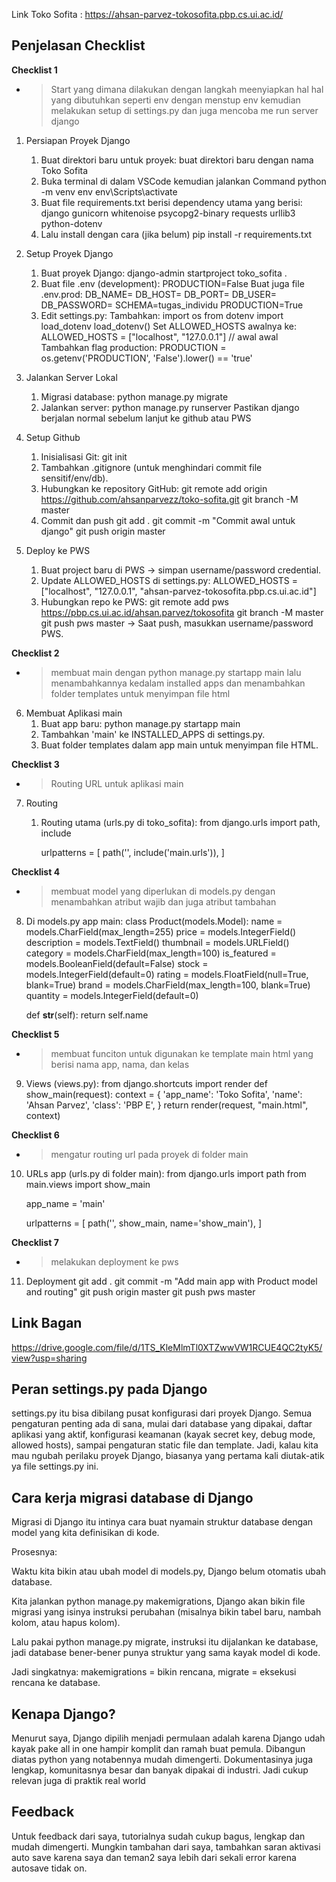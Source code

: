 Link Toko Sofita : https://ahsan-parvez-tokosofita.pbp.cs.ui.ac.id/

## **Penjelasan Checklist**
**Checklist 1**
- > Start yang dimana dilakukan dengan langkah meenyiapkan hal hal yang dibutuhkan seperti env dengan menstup env kemudian melakukan setup di settings.py dan juga mencoba me run server django
1. Persiapan Proyek Django
    1. Buat direktori baru untuk proyek: 
        buat direktori baru dengan nama Toko Sofita
    2. Buka terminal di dalam VSCode kemudian jalankan Command
        python -m venv env
        env\Scripts\activate
    3. Buat file requirements.txt berisi dependency utama yang berisi:
        django
        gunicorn
        whitenoise
        psycopg2-binary
        requests
        urllib3
        python-dotenv
    4. Lalu install dengan cara (jika belum)
        pip install -r requirements.txt
    

2. Setup Proyek Django
    1. Buat proyek Django:
        django-admin startproject toko_sofita .
    2. Buat file .env (development):
        PRODUCTION=False
       Buat juga file .env.prod:
        DB_NAME=<nama database>
        DB_HOST=<host database>
        DB_PORT=<port database>
        DB_USER=<username database>
        DB_PASSWORD=<password database>
        SCHEMA=tugas_individu
        PRODUCTION=True
    3. Edit settings.py:
        Tambahkan:
            import os
            from dotenv import load_dotenv
            load_dotenv()
       Set ALLOWED_HOSTS awalnya ke:
        ALLOWED_HOSTS = ["localhost", "127.0.0.1"] // awal awal
       Tambahkan flag production:
        PRODUCTION = os.getenv('PRODUCTION', 'False').lower() == 'true'

3. Jalankan Server Lokal
    1. Migrasi database:
        python manage.py migrate
    2. Jalankan server:
        python manage.py runserver
        Pastikan django berjalan normal sebelum lanjut ke github atau PWS

4. Setup Github
    1. Inisialisasi Git:
        git init
    2. Tambahkan .gitignore (untuk menghindari commit file sensitif/env/db).
    3. Hubungkan ke repository GitHub:
        git remote add origin https://github.com/ahsanparvezz/toko-sofita.git
        git branch -M master
    4. Commit dan push
        git add .
        git commit -m "Commit awal untuk django"
        git push origin master

5. Deploy ke PWS
    1. Buat project baru di PWS → simpan username/password credential.
    2. Update ALLOWED_HOSTS di settings.py:
        ALLOWED_HOSTS = ["localhost", "127.0.0.1", "ahsan-parvez-tokosofita.pbp.cs.ui.ac.id"]
    3. Hubungkan repo ke PWS:
        git remote add pws https://pbp.cs.ui.ac.id/ahsan.parvez/tokosofita
        git branch -M master
        git push pws master
        → Saat push, masukkan username/password PWS.

**Checklist 2**
- > membuat main dengan python manage.py startapp main lalu menambahkannya kedalam installed apps dan menambahkan folder templates untuk menyimpan file html
6. Membuat Aplikasi main
    1. Buat app baru:
        python manage.py startapp main
    2. Tambahkan 'main' ke INSTALLED_APPS di settings.py.
    3. Buat folder templates dalam app main untuk menyimpan file HTML.

**Checklist 3**
- > Routing URL untuk aplikasi main
7. Routing
    1. Routing utama (urls.py di toko_sofita):
        from django.urls import path, include

        urlpatterns = [
            path('', include('main.urls')),
        ]

**Checklist 4**
- > membuat model yang diperlukan di models.py dengan menambahkan atribut wajib dan juga atribut tambahan
8. Di models.py app main:
    class Product(models.Model):
    name = models.CharField(max_length=255)
    price = models.IntegerField()
    description = models.TextField()
    thumbnail = models.URLField()
    category = models.CharField(max_length=100)
    is_featured = models.BooleanField(default=False)
    stock = models.IntegerField(default=0)
    rating = models.FloatField(null=True, blank=True)
    brand = models.CharField(max_length=100, blank=True)
    quantity = models.IntegerField(default=0)

    def __str__(self):
        return self.name

**Checklist 5**
- > membuat funciton untuk digunakan ke template main html yang berisi nama app, nama, dan kelas
9. Views (views.py):
        from django.shortcuts import render
        def show_main(request):
            context = {
                'app_name': 'Toko Sofita',
                'name': 'Ahsan Parvez',
                'class': 'PBP E',
            }
            return render(request, "main.html", context)

**Checklist 6**
- > mengatur routing url pada proyek di folder main
10. URLs app (urls.py di folder main):
    from django.urls import path
    from main.views import show_main

    app_name = 'main'

    urlpatterns = [
        path('', show_main, name='show_main'),
    ]

**Checklist 7**
- > melakukan deployment ke pws
11. Deployment
    git add .
    git commit -m "Add main app with Product model and routing"
    git push origin master
    git push pws master

## **Link Bagan**
https://drive.google.com/file/d/1TS_KleMlmTl0XTZwwVW1RCUE4QC2tyK5/view?usp=sharing

## **Peran settings.py pada Django**
settings.py itu bisa dibilang pusat konfigurasi dari proyek Django. Semua pengaturan penting ada di sana, mulai dari database yang dipakai, daftar aplikasi yang aktif, konfigurasi keamanan (kayak secret key, debug mode, allowed hosts), sampai pengaturan static file dan template. Jadi, kalau kita mau ngubah perilaku proyek Django, biasanya yang pertama kali diutak-atik ya file settings.py ini.

## **Cara kerja migrasi database di Django**
Migrasi di Django itu intinya cara buat nyamain struktur database dengan model yang kita definisikan di kode.

Prosesnya:

Waktu kita bikin atau ubah model di models.py, Django belum otomatis ubah database.

Kita jalankan python manage.py makemigrations, Django akan bikin file migrasi yang isinya instruksi perubahan (misalnya bikin tabel baru, nambah kolom, atau hapus kolom).

Lalu pakai python manage.py migrate, instruksi itu dijalankan ke database, jadi database bener-bener punya struktur yang sama kayak model di kode.

Jadi singkatnya: makemigrations = bikin rencana, migrate = eksekusi rencana ke database.

## **Kenapa Django?**
Menurut saya, Django dipilih menjadi permulaan adalah karena Django udah kayak pake all in one hampir komplit dan ramah buat pemula. Dibangun diatas python yang notabennya mudah dimengerti. Dokumentasinya juga lengkap, komunitasnya besar dan banyak dipakai di industri. Jadi cukup relevan juga di praktik real world

## **Feedback**
Untuk feedback dari saya, tutorialnya sudah cukup bagus, lengkap dan mudah dimengerti. Mungkin tambahan dari saya, tambahkan saran aktivasi auto save karena saya dan teman2 saya lebih dari sekali error karena autosave tidak on.
